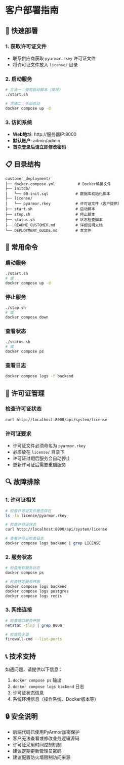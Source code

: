 # 客户部署指南

## 🚀 快速部署

### 1. 获取许可证文件
- 联系供应商获取 `pyarmor.rkey` 许可证文件
- 将许可证文件放入 `license/` 目录

### 2. 启动服务
```bash
# 方法一：使用启动脚本（推荐）
./start.sh

# 方法二：手动启动
docker compose up -d
```

### 3. 访问系统
- **Web地址**: http://服务器IP:8000
- **默认账户**: admin/admin
- **首次登录后请立即修改密码**

## 📋 目录结构

```
customer_deployment/
├── docker-compose.yml          # Docker编排文件
├── initdb/
│   └── 00-init.sql            # 数据库初始化脚本
├── license/
│   └── pyarmor.rkey           # 许可证文件（客户提供）
├── start.sh                   # 启动脚本
├── stop.sh                    # 停止脚本
├── status.sh                  # 状态检查脚本
├── README_CUSTOMER.md         # 详细说明文档
└── DEPLOYMENT_GUIDE.md        # 本文件
```

## 🔧 常用命令

### 启动服务
```bash
./start.sh
# 或
docker compose up -d
```

### 停止服务
```bash
./stop.sh
# 或
docker compose down
```

### 查看状态
```bash
./status.sh
# 或
docker compose ps
```

### 查看日志
```bash
docker compose logs -f backend
```

## 📄 许可证管理

### 检查许可证状态
```bash
curl http://localhost:8000/api/system/license
```

### 许可证要求
- 许可证文件必须命名为 `pyarmor.rkey`
- 必须放在 `license/` 目录下
- 许可证过期后服务会自动停止
- 更新许可证后需要重启服务

## 🔍 故障排除

### 1. 许可证相关
```bash
# 检查许可证文件是否存在
ls -la license/pyarmor.rkey

# 检查许可证状态
curl http://localhost:8000/api/system/license

# 查看许可证检查日志
docker compose logs backend | grep LICENSE
```

### 2. 服务状态
```bash
# 检查所有服务状态
docker compose ps

# 检查特定服务日志
docker compose logs backend
docker compose logs postgres
docker compose logs redis
```

### 3. 网络连接
```bash
# 检查端口是否开放
netstat -tlnp | grep 8000

# 检查防火墙
firewall-cmd --list-ports
```

## 📞 技术支持

如遇问题，请提供以下信息：
1. `docker compose ps` 输出
2. `docker compose logs backend` 日志
3. 许可证状态信息
4. 系统环境信息（操作系统、Docker版本等）

## 🔒 安全说明

- 后端代码已使用PyArmor加密保护
- 客户无法查看或修改业务逻辑源码
- 许可证采用时间控制机制
- 建议定期更新管理员密码
- 建议配置防火墙限制访问来源
